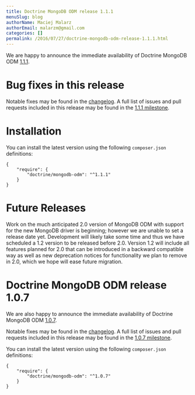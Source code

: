 ```yaml
---
title: Doctrine MongoDB ODM release 1.1.1
menuSlug: blog
authorName: Maciej Malarz
authorEmail: malarzm@gmail.com
categories: []
permalink: /2016/07/27/doctrine-mongodb-odm-release-1.1.1.html
---
```

We are happy to announce the immediate availability of Doctrine MongoDB
ODM
[1.1.1](https://github.com/doctrine/mongodb-odm/releases/tag/1.1.1).

Bug fixes in this release
=========================

Notable fixes may be found in the
[changelog](https://github.com/doctrine/mongodb-odm/blob/master/CHANGELOG-1.1.md#111-2016-07-27).
A full list of issues and pull requests included in this release may be
found in the [1.1.1
milestone](https://github.com/doctrine/mongodb-odm/issues?q=milestone%3A1.1.1).

Installation
============

You can install the latest version using the following `composer.json`
definitions:

~~~~ {.sourceCode .json}
{
    "require": {
        "doctrine/mongodb-odm": "^1.1.1"
    }
}
~~~~

Future Releases
===============

Work on the much anticipated 2.0 version of MongoDB ODM with support for
the new MongoDB driver is beginning; however we are unable to set a
release date yet. Development will likely take some time and thus we
have scheduled a 1.2 version to be released before 2.0. Version 1.2 will
include all features planned for 2.0 that can be introduced in a
backward compatible way as well as new deprecation notices for
functionality we plan to remove in 2.0, which we hope will ease future
migration.

Doctrine MongoDB ODM release 1.0.7
==================================

We are also happy to announce the immediate availability of Doctrine
MongoDB ODM
[1.0.7](https://github.com/doctrine/mongodb-odm/releases/tag/1.0.7).

Notable fixes may be found in the
[changelog](https://github.com/doctrine/mongodb-odm/blob/master/CHANGELOG-1.0.md#107-2016-07-27).
A full list of issues and pull requests included in this release may be
found in the [1.0.7
milestone](https://github.com/doctrine/mongodb-odm/issues?q=milestone%3A1.0.7).

You can install the latest version using the following `composer.json`
definitions:

~~~~ {.sourceCode .json}
{
    "require": {
        "doctrine/mongodb-odm": "^1.0.7"
    }
}
~~~~
